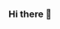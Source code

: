 ### Hi there 👋

<!--
**Veewi/Veewi** is a ✨ _special_ ✨ repository because its `README.md` (this file) appears on your GitHub profile.

Here are some ideas to get you started:

- 🔭 I’m currently working on ...myself
- 🌱 I’m currently learning ...everything to make money
- 👯 I’m looking to collaborate on ...yee
- 🤔 I’m looking for help with ...everything
- 💬 Ask me about ...everything
- 📫 How to reach me: ...facebookhttps://m.me/veewi341991 (+66 642439093)
- 😄 pleased to meet
-->
